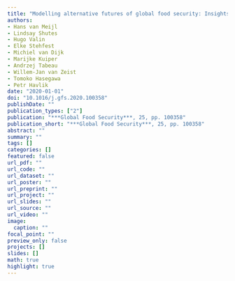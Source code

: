 ```yaml
---
title: "Modelling alternative futures of global food security: Insights from FOODSECURE"
authors: 
- Hans van Meijl
- Lindsay Shutes
- Hugo Valin
- Elke Stehfest
- Michiel van Dijk
- Marijke Kuiper
- Andrzej Tabeau
- Willem-Jan van Zeist
- Tomoko Hasegawa
- Petr Havlik
date: "2020-01-01"
doi: "10.1016/j.gfs.2020.100358"
publishDate: ""
publication_types: ["2"]
publication: "***Global Food Security***, 25, pp. 100358"
publication_short: "***Global Food Security***, 25, pp. 100358"
abstract: ""
summary: ""
tags: []
categories: []
featured: false
url_pdf: ""
url_code: ""
url_dataset: ""
url_poster: ""
url_preprint: ""
url_project: ""
url_slides: ""
url_source: ""
url_video: ""
image: 
  caption: ""
focal_point: ""
preview_only: false
projects: []
slides: []
math: true
highlight: true
---
```

